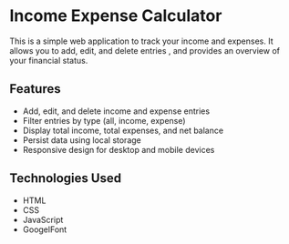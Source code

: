# Income Expense Calculator

This is a simple web application to track your income and expenses. It allows you to add, edit, and delete entries , and provides an overview of your financial status.

## Features

- Add, edit, and delete income and expense entries
- Filter entries by type (all, income, expense)
- Display total income, total expenses, and net balance
- Persist data using local storage
- Responsive design for desktop and mobile devices

## Technologies Used

- HTML
- CSS
- JavaScript
- GoogelFont


